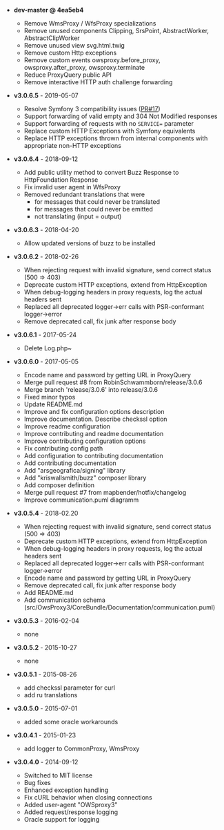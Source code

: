 * **dev-master @ 4ea5eb4**
  - Remove WmsProxy / WfsProxy specializations
  - Remove unused components Clipping, SrsPoint, AbstractWorker, AbstractClipWorker
  - Remove unused view svg.html.twig
  - Remove custom Http exceptions
  - Remove custom events owsproxy.before_proxy, owsproxy.after_proxy, owsproxy.terminate
  - Reduce ProxyQuery public API
  - Remove interactive HTTP auth challenge forwarding

* **v3.0.6.5** - 2019-05-07
  - Resolve Symfony 3 compatibility issues ([PR#17](https://github.com/mapbender/owsproxy3/pull/17))
  - Support forwarding of valid empty and 304 Not Modified responses
  - Support forwarding of requests with no `SERVICE=` parameter
  - Replace custom HTTP Exceptions with Symfony equivalents
  - Replace HTTP exceptions thrown from internal components with appropriate non-HTTP exceptions

* **v3.0.6.4** - 2018-09-12
    - Add public utility method to convert Buzz Response to HttpFoundation Response
    - Fix invalid user agent in WfsProxy
    - Removed redundant translations that were
      - for messages that could never be translated
      - for messages that could never be emitted
      - not translating (input = output)

* **v3.0.6.3** - 2018-04-20
    - Allow updated versions of buzz to be installed

* **v3.0.6.2** - 2018-02-26
    - When rejecting request with invalid signature, send correct status (500 => 403)
    - Deprecate custom HTTP exceptions, extend from HttpException
    - When debug-logging headers in proxy requests, log the actual headers sent
    - Replaced all deprecated logger->err calls with PSR-conformant logger->error
    - Remove deprecated call, fix junk after response body

* **v3.0.6.1** - 2017-05-24
    - Delete Log.php~

* **v3.0.6.0** - 2017-05-05
    - Encode name and password by getting URL in ProxyQuery
    - Merge pull request #8 from RobinSchwammborn/release/3.0.6
    - Merge branch 'release/3.0.6' into release/3.0.6
    - Fixed minor typos
    - Update README.md
    - Improve and fix configuration options description
    - Improve documentation. Describe checkssl option
    - Improve readme configuration
    - Improve contributing and readme documentation
    - Improve contributing configuration options
    - Fix contributing config path
    - Add configuration to contributing documentation
    - Add contributing documentation
    - Add "arsgeografica/signing" library
    - Add "kriswallsmith/buzz" composer library
    - Add composer definition
    - Merge pull request #7 from mapbender/hotfix/changelog
    - Improve communication.puml diagramm

* **v3.0.5.4** - 2018-02.20
    - When rejecting request with invalid signature, send correct status (500 => 403)
    - Deprecate custom HTTP exceptions, extend from HttpException
    - When debug-logging headers in proxy requests, log the actual headers sent
    - Replaced all deprecated logger->err calls with PSR-conformant logger->error
    - Encode name and password by getting URL in ProxyQuery
    - Remove deprecated call, fix junk after response body
    - Add README.md
    - Add communication schema (src/OwsProxy3/CoreBundle/Documentation/communication.puml)

* **v3.0.5.3** - 2016-02-04
    - none

* **v3.0.5.2** - 2015-10-27
    - none

* **v3.0.5.1** - 2015-08-26
    -  add checkssl parameter for curl
    -  add ru translations

* **v3.0.5.0** - 2015-07-01
    -  added some oracle workarounds

* **v3.0.4.1** - 2015-01-23
    - add logger to CommonProxy, WmsProxy

* **v3.0.4.0** - 2014-09-12
    - Switched to MIT license
    - Bug fixes
    - Enhanced exception handling
    - Fix cURL behavior when closing connections
    - Added user-agent "OWSproxy3"
    - Added request/response logging
    - Oracle support for logging
